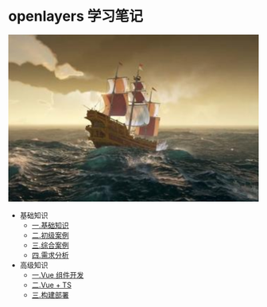 # openlayers 学习笔记

![一.基础知识](./src/.vuepress/public/home.png)

- 基础知识
  - [一.基础知识](https://zhoubichuan.github.io/web-openlayers/base/engine/1.index.html)
  - [二.初级案例](https://zhoubichuan.github.io/web-openlayers/base/project/1.index.html)
  - [三.综合案例](https://zhoubichuan.github.io/web-openlayers/base/vue2.x/1.index.html)
  - [四.需求分析](https://zhoubichuan.github.io/web-openlayers/base/vue3.x/1.index.html)
- 高级知识
  - [一.Vue 组件开发](https://zhoubichuan.github.io/web-openlayers/senior/component/1.index.html)
  - [二.Vue + TS](https://zhoubichuan.github.io/web-openlayers/senior/typescript/1.index.html)
  - [三.构建部署](https://zhoubichuan.github.io/web-openlayers/senior/deploy/1.index.html)
